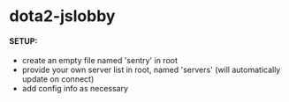 # dota2-jslobby
#### SETUP:
- create an empty file named 'sentry' in root
- provide your own server list in root, named 'servers' (will automatically update on connect)
- add config info as necessary
